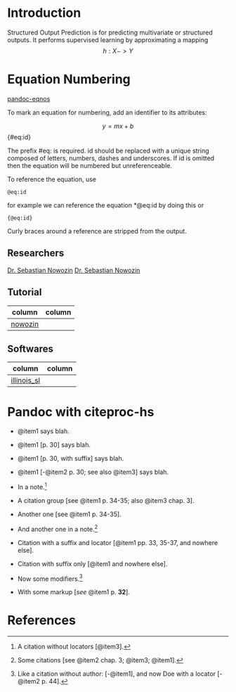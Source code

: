

# Introduction

Structured Output Prediction is for predicting multivariate or structured outputs. It performs supervised learning by approximating a mapping
$$
h: X -> Y
$$




# Equation Numbering

[pandoc-eqnos](https://github.com/tomduck/pandoc-eqnos)


To mark an equation for numbering, add an identifier to its attributes:

$$ y = mx + b $$ {#eq:id}

The prefix #eq: is required. id should be replaced with a unique string composed of letters, numbers, dashes and underscores. If id is omitted then the equation will be numbered but unreferenceable.

To reference the equation, use
```
@eq:id
```
for example we can reference the equation *@eq:id by doing this  or
```
{@eq:id}
```
Curly braces around a reference are stripped from the output.


## Researchers


[Dr. Sebastian Nowozin](http://www.nowozin.net/sebastian/)
[Dr. Sebastian Nowozin](http://www.nowozin.net/sebastian/)

## Tutorial


| column | column |
|--------|--------|
| [nowozin](http://pub.ist.ac.at/~chl/papers/nowozin-fnt2011.pdf) | |





## Softwares

| column | column |
|--------|--------|
| [illinois_sl](http://cogcomp.org/software/illinois-sl/) |      |



# Pandoc with citeproc-hs

-   @item1 says blah.

-   @item1 [p. 30] says blah.

-   @item1 [p. 30, with suffix] says blah.

-   @item1 [-@item2 p. 30; see also @item3] says blah.

-   In a note.[^1]

-   A citation group [see @item1 p. 34-35; also @item3 chap. 3].

-   Another one [see @item1 p. 34-35].

-   And another one in a note.[^2]

-   Citation with a suffix and locator [@item1 pp. 33, 35-37, and nowhere else].

-   Citation with suffix only [@item1 and nowhere else].

-   Now some modifiers.[^3]

-   With some markup [*see* @item1 p. **32**].

# References

[^1]: A citation without locators [@item3].

[^2]: Some citations [see @item2 chap. 3; @item3; @item1].

[^3]: Like a citation without author: [-@item1], and now Doe with a locator [-@item2 p. 44].
